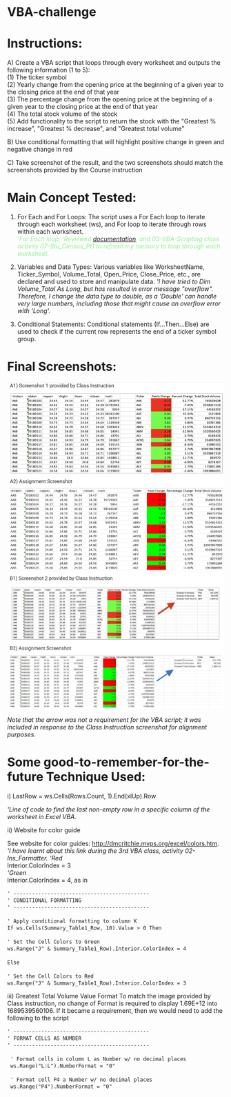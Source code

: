 # VBA-challenge

# Instructions:

A) Create a VBA script that loops through every worksheet and outputs the following information (1 to 5):  
(1) The ticker symbol  
(2) Yearly change from the opening price at the beginning of a given year to the closing price at the end of that year  
(3) The percentage change from the opening price at the beginning of a given year to the closing price at the end of that year  
(4) The total stock volume of the stock  
(5) Add functionality to the script to return the stock with the "Greatest % increase", "Greatest % decrease", and "Greatest total volume"  

B) Use conditional formatting that will highlight positive change in green and negative change in red

C) Take screenshot of the result, and the two screenshots should match the screenshots provided by the Course instruction

# Main Concept Tested:

1) For Each and For Loops: 
The script uses a For Each loop to iterate through each worksheet (ws), and For loop to iterate through rows within each worksheet.  
*<span style="color:lightgreen">'For Each loop,*
<span style="color:lightgreen">*'Reviewed [documentation](https://support.microsoft.com/en-us/help/142126/macro-to-loop-through-all-worksheets-in-a-workbook), and 03-VBA-Scripting class activity 07-Stu_Census_Pt1 to refresh my memory to loop through each worksheet.*

3) Variables and Data Types:
Various variables like WorksheetName, Ticker_Symbol, Volume_Total, Open_Price, Close_Price, etc., are declared and used to store and manipulate data.
*'I have tried to Dim Volume_Total As Long, but has resulted in error message "overflow". Therefore, I change the data type to double, as a 'Double' can handle very large numbers, including those that might cause an overflow error with 'Long'.*

4) Conditional Statements:
Conditional statements (If...Then...Else) are used to check if the current row represents the end of a ticker symbol group.

# Final Screenshots:
![Assignment_Screenshot1](https://github.com/vanillatyy1/VBA-challenge/blob/main/Stock_Ticker_Screenshot_1.jpg)
![Assignment_Screenshot2](https://github.com/vanillatyy1/VBA-challenge/blob/main/Stock_Ticker_Screenshot_2.jpg)
  
*Note that the arrow was not a requirement for the VBA script; it was included in response to the Class Instruction screenshot for alignment purposes.*

# Some good-to-remember-for-the-future Technique Used:
i) LastRow = ws.Cells(Rows.Count, 1).End(xlUp).Row

*'Line of code to find the last non-empty row in a specific column of the worksheet in Excel VBA.*

ii) Website for color guide

See website for color guides: http://dmcritchie.mvps.org/excel/colors.htm.  
*'I have learnt about this link during the 3rd VBA class, activity 02-Ins_Formatter.*
*'Red*  
  Interior.ColorIndex = 3  
*'Green*  
  Interior.ColorIndex = 4, as in  

    ' --------------------------------------------
    ' CONDITIONAL FORMATTING
    ' --------------------------------------------

    ' Apply conditional formatting to column K
    If ws.Cells(Summary_Table1_Row, 10).Value > 0 Then
    
    ' Set the Cell Colors to Green
    ws.Range("J" & Summary_Table1_Row).Interior.ColorIndex = 4
                
    Else
    
    ' Set the Cell Colors to Red
    ws.Range("J" & Summary_Table1_Row).Interior.ColorIndex = 3

iii) Greatest Total Volume Value Format
To match the image provided by Class instruction, no change of Format is required to display 1.69E+12 into 1689539560106.
If it became a requirement, then we would need to add the following to the script

    ' --------------------------------------------
    ' FORMAT CELLS AS NUMBER
    ' --------------------------------------------

     ' Format cells in column L as Number w/ no decimal places
     ws.Range("L:L").NumberFormat = "0"
        
     ' Format cell P4 a Number w/ no decimal places
     ws.Range("P4").NumberFormat = "0"


